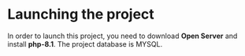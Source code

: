 # Launching the project
In order to launch this project, you need to download **Open Server** and install **php-8.1**. The project database is MYSQL.

